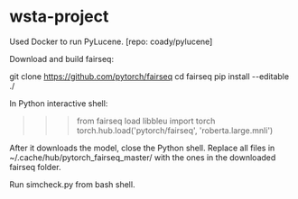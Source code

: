 # wsta-project

Used Docker to run PyLucene. [repo: coady/pylucene]

Download and build fairseq:

git clone https://github.com/pytorch/fairseq
cd fairseq
pip install --editable ./

In Python interactive shell:

>>>from fairseq load libbleu
>>>import torch
>>>torch.hub.load('pytorch/fairseq', 'roberta.large.mnli')

After it downloads the model, close the Python shell. 
Replace all files in ~/.cache/hub/pytorch_fairseq_master/ with the ones in the downloaded fairseq folder.

Run simcheck.py from bash shell.
